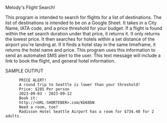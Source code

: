 Melody's Flight Search!


This program is intended to search for flights for a list of destinations.
The list of destinations is intended to be on a Google Sheet.
It takes in a City Name, IATA code, and a price threshold for your budget.
If a flight is found within the set search duration under that price, it returns it.
It only returns the lowest price.
It then searches for hotels within a set distance of the airport you're landing at.
If it finds a hotel stay in the same timeframe, it returns the hotel name and price.
This program uses this information to send an automated SMS alert to the user.
This text message will include a link to book the flight, and general hotel information.

SAMPLE OUTPUT

          PRICE ALERT!
          A round trip to Seattle is lower than your threshold!
          Price: $285 Per person
          2023-09-03 - 2023-09-12                            
          Book it:                            
          http://<URL-SHORTENER>.com/Kb68bN
          Need a room, too?
          Radisson Hotel Seattle Airport has a room for $734.40 for 2 adults.

